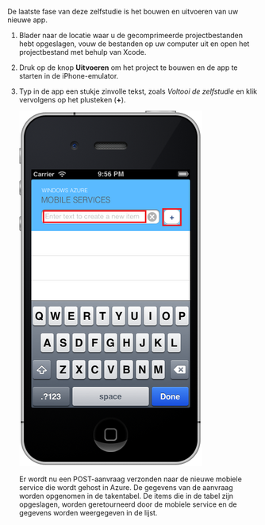 


De laatste fase van deze zelfstudie is het bouwen en uitvoeren van uw nieuwe app.

1. Blader naar de locatie waar u de gecomprimeerde projectbestanden hebt opgeslagen, vouw de bestanden op uw computer uit en open het projectbestand met behulp van Xcode.

2. Druk op de knop **Uitvoeren** om het project te bouwen en de app te starten in de iPhone-emulator.

3. Typ in de app een stukje zinvolle tekst, zoals _Voltooi de zelfstudie_ en klik vervolgens op het plusteken (**+**).

    ![](./media/mobile-services-ios-run-app/mobile-quickstart-startup-ios.png)

    Er wordt nu een POST-aanvraag verzonden naar de nieuwe mobiele service die wordt gehost in Azure. De gegevens van de aanvraag worden opgenomen in de takentabel. De items die in de tabel zijn opgeslagen, worden geretourneerd door de mobiele service en de gegevens worden weergegeven in de lijst.

    </div>



<!--HONumber=Aug16_HO4-->


